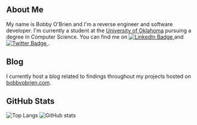 ## About Me

My name is Bobby O'Brien and I'm a reverse engineer and software developer. I'm currently a student at the [University of Oklahoma](https://www.ou.edu/) pursuing a degree in Computer Science. You can find me on <a href="https://www.linkedin.com/in/bobby-o-brien/">
    <img src="https://img.shields.io/badge/LinkedIn-blue?style=flat-square&logo=linkedin&logoColor=white" alt="LinkedIn Badge"/>
  </a> and <a href="https://twitter.com/omen0x8">
    <img src="https://img.shields.io/badge/Twitter-blue?style=flat-square&logo=twitter&logoColor=white" alt="Twitter Badge"/>
  </a>.

## Blog

I currently host a blog related to findings throughout my projects hosted on [bobbyobrien.com](https://bobbyobrien.com/).

## GitHub Stats

![Top Langs](https://github-readme-stats-omen0x8.vercel.app/api/top-langs/?username=omen0x8&theme=tokyonight)
![GitHub stats](https://github-readme-stats-omen0x8.vercel.app/api?username=omen0x8&count_private=true&include_all_commits=true&line_height=30&theme=tokyonight)

